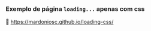 ### Exemplo de página `loading...` apenas com css


:link: https://mardoniosc.github.io/loading-css/
